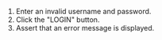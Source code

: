 1. Enter an invalid username and password.
2. Click the "LOGIN" button.
3. Assert that an error message is displayed.